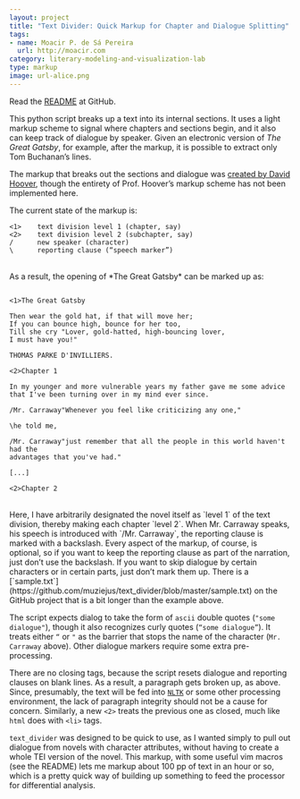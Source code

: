 ```yaml
---
layout: project
title: "Text Divider: Quick Markup for Chapter and Dialogue Splitting"
tags:
- name: Moacir P. de Sá Pereira
  url: http://moacir.com
category: literary-modeling-and-visualization-lab
type: markup
image: url-alice.png
---
```


Read the [README](https://github.com/muziejus/text_divider) at GitHub.

This python script breaks up a text into its internal sections. It uses a
light markup scheme to signal where chapters and sections begin, and it also
can keep track of dialogue by speaker. Given an electronic version of *The
Great Gatsby*, for example, after the markup, it is possible to extract only
Tom Buchanan’s lines.

The markup that breaks out the sections and dialogue was [created by David
Hoover](https://wp.nyu.edu/exceltextanalysis/analyzetextualdivisions/), though
the entirety of Prof. Hoover’s markup scheme has not been implemented here.

The current state of the markup is:

```
<1>    text division level 1 (chapter, say)
<2>    text division level 2 (subchapter, say)
/      new speaker (character)
\      reporting clause (“speech marker”)
```
<br>
As a result, the opening of *The Great Gatsby* can be marked up as:

```

<1>The Great Gatsby

Then wear the gold hat, if that will move her;
If you can bounce high, bounce for her too,
Till she cry "Lover, gold-hatted, high-bouncing lover,
I must have you!"

THOMAS PARKE D'INVILLIERS.

<2>Chapter 1

In my younger and more vulnerable years my father gave me some advice
that I've been turning over in my mind ever since.

/Mr. Carraway"Whenever you feel like criticizing any one," 

\he told me, 

/Mr. Carraway"just remember that all the people in this world haven't had the
advantages that you've had."

[...]

<2>Chapter 2
```
<br>
Here, I have arbitrarily designated the novel itself as `level 1` of the text
division, thereby making each chapter `level 2`. When Mr. Carraway speaks, his
speech is introduced with `/Mr. Carraway`, the reporting clause is marked with
a backslash. Every aspect of the markup, of course, is optional, so if you
want to keep the reporting clause as part of the narration, just don’t use the
backslash. If you want to skip dialogue by certain characters or in certain
parts, just don’t mark them up. There is a
[`sample.txt`](https://github.com/muziejus/text_divider/blob/master/sample.txt)
on the GitHub project that is a bit longer than the example above.

The script expects dialog to take the form of `ascii` double quotes (`"some
dialogue"`), though it also recognizes curly quotes (`“some dialogue”`). It
treats either `“` or `"` as the barrier that stops the name of the character
(`Mr. Carraway` above). Other dialogue markers require some extra
pre-processing.

There are no closing tags, because the script resets dialogue and reporting
clauses on blank lines. As a result, a paragraph gets broken up, as above.
Since, presumably, the text will be fed into [`NLTK`](http://www.nltk.org) or
some other processing environment, the lack of paragraph integrity should not
be a cause for concern. Similarly, a new `<2>` treats the previous one as
closed, much like `html` does with `<li>` tags.

`text_divider` was designed to be quick to use, as I wanted simply to pull out
dialogue from novels with character attributes, without having to create a
whole TEI version of the novel. This markup, with some useful vim macros (see
the README) lets me markup about 100 pp of text in an hour or so, which is a
pretty quick way of building up something to feed the processor for
differential analysis.
